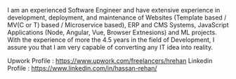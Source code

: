 I am an experienced Software Engineer and have extensive experience in development, deployment, and maintenance of Websites (Template based / MV(C or T) based / Microservice based), ERP and CMS Systems, JavaScript Applications (Node, Angular, Vue, Browser Extnesions) and ML projects. With the experience of more the 4.5 years in the field of Development, I assure you that I am very capable of converting any IT idea into reality.

Upwork Profile : https://www.upwork.com/freelancers/hrehan
Linkedin Profile : https://www.linkedin.com/in/hassan-rehan/
